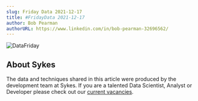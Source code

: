 ```yaml
---
slug: Friday Data 2021-12-17
title: #FridayData 2021-12-17
author: Bob Pearman
authorURL: https://www.linkedin.com/in/bob-pearman-32696562/
---
```



![DataFriday](/img/postimages/friday-data/20211224.png)

## About Sykes

The data and techniques shared in this article were produced by the development team at Sykes. If you are a talented Data Scientist, Analyst or Developer please check out our [current vacancies](https://www.sykescottages.co.uk/careers/).

